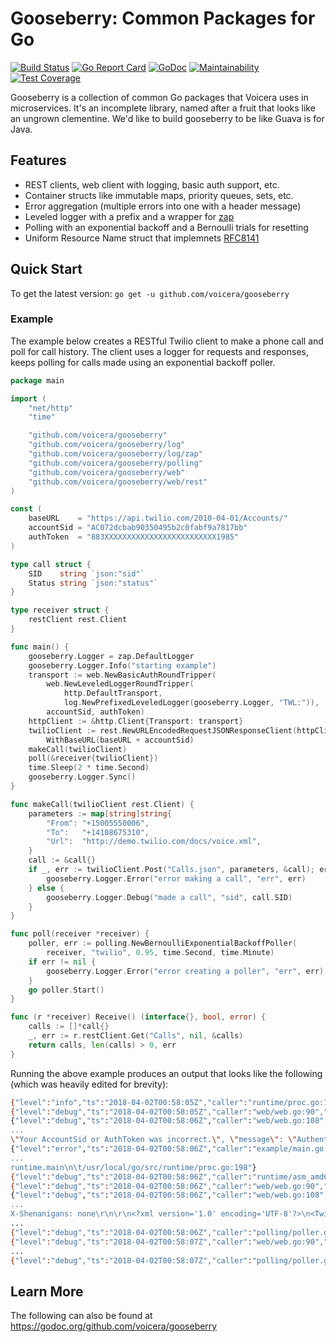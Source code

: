 # Gooseberry: Common Packages for Go

[![Build Status](https://travis-ci.org/voicera/gooseberry.svg?branch=master)](https://travis-ci.org/voicera/gooseberry)
[![Go Report Card](https://goreportcard.com/badge/github.com/voicera/gooseberry)](https://goreportcard.com/report/github.com/voicera/gooseberry)
[![GoDoc](https://godoc.org/github.com/voicera/gooseberry?status.svg)](https://godoc.org/github.com/voicera/gooseberry)
[![Maintainability](https://api.codeclimate.com/v1/badges/98e8195b41246e1c573d/maintainability)](https://codeclimate.com/github/voicera/gooseberry/maintainability)
[![Test Coverage](https://api.codeclimate.com/v1/badges/98e8195b41246e1c573d/test_coverage)](https://codeclimate.com/github/voicera/gooseberry/test_coverage)

Gooseberry is a collection of common Go packages that Voicera uses in microservices.
It's an incomplete library, named after a fruit that looks like an ungrown clementine.
We'd like to build gooseberry to be like Guava is for Java.

## Features
* REST clients, web client with logging, basic auth support, etc.
* Container structs like immutable maps, priority queues, sets, etc.
* Error aggregation (multiple errors into one with a header message)
* Leveled logger with a prefix and a wrapper for [zap](go.uber.org/zap)
* Polling with an exponential backoff and a Bernoulli trials for resetting
* Uniform Resource Name struct that implemnets [RFC8141](https://tools.ietf.org/html/rfc8141)

## Quick Start
To get the latest version: `go get -u github.com/voicera/gooseberry`

### Example
The example below creates a RESTful Twilio client to make a phone call and poll
for call history. The client uses a logger for requests and responses, keeps
polling for calls made using an exponential backoff poller.

```go
package main

import (
	"net/http"
	"time"

	"github.com/voicera/gooseberry"
	"github.com/voicera/gooseberry/log"
	"github.com/voicera/gooseberry/log/zap"
	"github.com/voicera/gooseberry/polling"
	"github.com/voicera/gooseberry/web"
	"github.com/voicera/gooseberry/web/rest"
)

const (
	baseURL    = "https://api.twilio.com/2010-04-01/Accounts/"
	accountSid = "AC072dcbab90350495b2c0fabf9a7817bb"
	authToken  = "883XXXXXXXXXXXXXXXXXXXXXXXXX1985"
)

type call struct {
	SID    string `json:"sid"`
	Status string `json:"status"`
}

type receiver struct {
	restClient rest.Client
}

func main() {
	gooseberry.Logger = zap.DefaultLogger
	gooseberry.Logger.Info("starting example")
	transport := web.NewBasicAuthRoundTripper(
		web.NewLeveledLoggerRoundTripper(
			http.DefaultTransport,
			log.NewPrefixedLeveledLogger(gooseberry.Logger, "TWL:")),
		accountSid, authToken)
	httpClient := &http.Client{Transport: transport}
	twilioClient := rest.NewURLEncodedRequestJSONResponseClient(httpClient).
		WithBaseURL(baseURL + accountSid)
	makeCall(twilioClient)
	poll(&receiver{twilioClient})
	time.Sleep(2 * time.Second)
	gooseberry.Logger.Sync()
}

func makeCall(twilioClient rest.Client) {
	parameters := map[string]string{
		"From": "+15005550006",
		"To":   "+14108675310",
		"Url":  "http://demo.twilio.com/docs/voice.xml",
	}
	call := &call{}
	if _, err := twilioClient.Post("Calls.json", parameters, &call); err != nil {
		gooseberry.Logger.Error("error making a call", "err", err)
	} else {
		gooseberry.Logger.Debug("made a call", "sid", call.SID)
	}
}

func poll(receiver *receiver) {
	poller, err := polling.NewBernoulliExponentialBackoffPoller(
		receiver, "twilio", 0.95, time.Second, time.Minute)
	if err != nil {
		gooseberry.Logger.Error("error creating a poller", "err", err)
	}
	go poller.Start()
}

func (r *receiver) Receive() (interface{}, bool, error) {
	calls := []*call{}
	_, err := r.restClient.Get("Calls", nil, &calls)
	return calls, len(calls) > 0, err
}
```

Running the above example produces an output that looks like the following (which was heavily edited for brevity):

```bash
{"level":"info","ts":"2018-04-02T00:58:05Z","caller":"runtime/proc.go:198","msg":"starting example"}
{"level":"debug","ts":"2018-04-02T00:58:05Z","caller":"web/web.go:90","msg":"TWL:Request","request":"POST /2010-04-01/Accounts/AC072dcbab90350495b2c0fabf9a7817bb/Calls.json HTTP/1.1\r\nHost: api.twilio.com\r\nUser-Agent: gooseberry\r\nContent-Length: 89\r\nAuthorization: *******STRIPPED OUT*******\r\nContent-Type: application/x-www-form-urlencoded\r\nAccept-Encoding: gzip\r\n\r\nFrom=%2B15005550006&To=%2B14108675310&Url=http%3A%2F%2Fdemo.twilio.com%2Fdocs%2Fvoice.xml"}
{"level":"debug","ts":"2018-04-02T00:58:06Z","caller":"web/web.go:108","msg":"TWL:Response","response":"HTTP/1.1 401 UNAUTHORIZED
...
\"Your AccountSid or AuthToken was incorrect.\", \"message\": \"Authenticate\", \"more_info\": \"https://www.twilio.com/docs/errors/20003\", \"status\": 401}"}
{"level":"error","ts":"2018-04-02T00:58:06Z","caller":"example/main.go:40","msg":"error making a call","err":"HTTP Status Code 401
...
runtime.main\n\t/usr/local/go/src/runtime/proc.go:198"}
{"level":"debug","ts":"2018-04-02T00:58:06Z","caller":"runtime/asm_amd64.s:2361","msg":"Started","poller":"twilio"}
{"level":"debug","ts":"2018-04-02T00:58:06Z","caller":"web/web.go:90","msg":"TWL:Request","request":"GET /2010-04-01/Accounts/AC072dcbab90350495b2c0fabf9a7817bb/Calls HTTP/1.1\r\nHost: api.twilio.com\r\nUser-Agent: gooseberry\r\nAuthorization: *******STRIPPED OUT*******\r\nContent-Type: application/x-www-form-urlencoded\r\nAccept-Encoding: gzip\r\n\r\n"}
{"level":"debug","ts":"2018-04-02T00:58:06Z","caller":"web/web.go:108","msg":"TWL:Response","response":"HTTP/1.1 401 UNAUTHORIZED\r\nContent-Length:
...
X-Shenanigans: none\r\n\r\n<?xml version='1.0' encoding='UTF-8'?>\n<TwilioResponse><RestException><Code>20003</Code><Detail>Your AccountSid or AuthToken was incorrect.</Detail><Message>Authenticate</Message><MoreInfo>https://www.twilio.com/docs/errors/20003</MoreInfo><Status>401</Status></RestException></TwilioResponse>"}
...
{"level":"debug","ts":"2018-04-02T00:58:06Z","caller":"polling/poller.go:98","msg":"Relaxing","poller":"twilio"}
{"level":"debug","ts":"2018-04-02T00:58:07Z","caller":"web/web.go:90","msg":"TWL:Request","request":"GET /2010-04-01/Accounts/AC072dcbab90350495b2c0fabf9a7817bb/Calls HTTP/1.1\r\nHost: api.twilio.com\r\nUser-Agent: gooseberry\r\nAuthorization: *******STRIPPED OUT*******\r\nContent-Type: application/x-www-form-urlencoded\r\nAccept-Encoding: gzip\r\n\r\n"}
...
{"level":"debug","ts":"2018-04-02T00:58:07Z","caller":"polling/poller.go:98","msg":"Relaxing","poller":"twilio"}
```

## Learn More
The following can also be found at <https://godoc.org/github.com/voicera/gooseberry>
